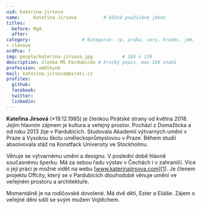```yaml
---
uid: katerina.jirsova
name:     Kateřina Jirsová   		# běžně používáné jméno
titles:
  before: MgA.
  after:
category:             		# kategorie: rp, praha, vary, hradec, jmk, senat
- clenove
ordPce: 7
img: people/katerina-jirsova.jpg           # 165 x 220
description: členka MS Pardubicko # kratký popis, max 160 znaků
profession: umělkyně
mail: katerina.jirsova@pirati.cz
profiles:
  github:
  facebook:
  twitter:
  linkedin:
---
```


**Kateřina Jirsová** (*19.12.1985) je členkou Pirátské strany od května 2018. Jejím hlavním zájmem je kultura a veřejný prostor. Pochází z Domažlicka a od roku 2013 žije v Pardubicích. Studovala Akademii výtvarných umění v Praze a Vysokou školu uměleckoprůmyslovou v Praze. Během studií absolvovala stáž na Konstfack University ve Stockholmu.

Věnuje se výtvarnému umění a designu. V poslední době hlavně současnému šperku. Má za sebou řadu výstav v Čechách i v zahraničí. Více o její práci je možné vidět na webu [www.katerinajirsova.com][1]. Je členem projektu Offcity, který se v Pardubicích dlouhodobě věnuje umění ve veřejném prostoru a architektuře.

Momentálně je na rodičovské dovolené. Má dvě děti, Ester a Eliáše. Zájem o veřejné dění sdílí se svým mužem Vojtěchem.

[1]: http://www.katerinajirsova.com/
